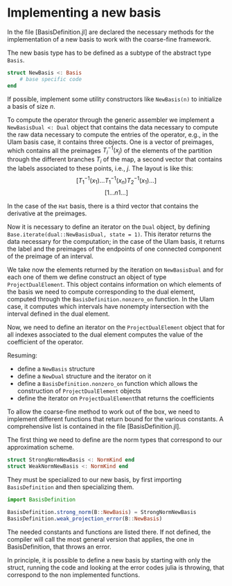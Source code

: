 # Implementing a new basis

In the file [BasisDefinition.jl] are declared the necessary methods 
for the implementation of a new basis to work with the coarse-fine framework.

The new basis type has to be defined as a subtype of the
abstract type `Basis`.

```julia
struct NewBasis <: Basis
    # base specific code
end
```

If possible, implement some utility constructors like 
`NewBasis(n)` to initialize a basis of size $n$.

To compute the operator through the generic assembler
we implement a `NewBasisDual <: Dual` object that contains the data 
necessary to compute the raw data necessary 
to compute the entries of the operator, e.g.,
in the Ulam basis case, it contains three objects.
One is a vector of preimages, which contains 
all the preimages $T_i^{-1}(x_j)$ of the elements of the partition 
through the different branches $T_i$ of the map,
a second vector that contains the labels associated to these points, i.e., $j$.
The layout is like this:
$$
[T_1^{-1}(x_1) \ldots T_1^{-1}(x_n) T_2^{-1}(x_1) \ldots ]
$$
$$
[1 \ldots n 1 \ldots]
$$

In the case of the `Hat` basis, there is a third vector 
that contains the derivative at the preimages.

Now it is necessary to define an iterator on the `Dual`
object, by defining 
`Base.iterate(dual::NewBasisDual, state = 1)`.
This iterator returns the data necessary for the computation; in the case of the Ulam basis, it returns
the label and the preimages of the endpoints 
of one connected component of the preimage of an interval.

We take now the elements returned by the iteration 
on `NewBasisDual` and for each one of them we define 
construct an object of type `ProjectDualElement`.
This object contains information on which elements
of the basis we need to compute corresponding to the dual element, computed through the `BasisDefinition.nonzero_on` function.
In the Ulam case, it computes which intervals have nonempty intersection with the interval defined in 
the dual element.

Now, we need to define an iterator on the `ProjectDualElement` object that for all indexes
associated to the dual element computes the 
value of the coefficient of the operator.

Resuming:
- define a `NewBasis` structure
- define a `NewDual` structure and the iterator on it
- define a `BasisDefinition.nonzero_on` function which allows the construction of `ProjectDualElement` objects
- define the iterator on `ProjectDualElement`that returns 
the coefficients

To allow the coarse-fine method to work out of the box,
we need to implement different functions that return
bound for the various constants.
A comprehensive list is contained in the file [BasisDefinition.jl].

The first thing we need to define are the norm types
that correspond to our approximation scheme.
```julia 
struct StrongNormNewBasis <: NormKind end
struct WeakNormNewBasis <: NormKind end
```
They must be specialized to our new basis, by first importing `BasisDefinition` and then specializing them.

```julia
import BasisDefinition

BasisDefinition.strong_norm(B::NewBasis) = StrongNormNewBasis
BasisDefinition.weak_projection_error(B::NewBasis)
```

The needed constants and functions are listed there.
If not defined, the compiler will call the most 
general version that applies, the one in BasisDefinition,
that throws an error.

In principle, it is possible to define a new basis by 
starting with only the struct, running the code and looking at the error codes julia is throwing, that correspond to the non implemented functions.


